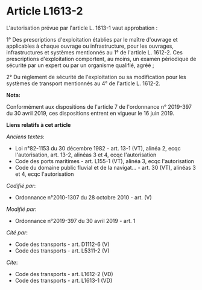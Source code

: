 # Article L1613-2

L'autorisation prévue par l'article L. 1613-1 vaut approbation :

1° Des prescriptions d'exploitation établies par le maître d'ouvrage et applicables à chaque ouvrage ou infrastructure, pour
les ouvrages, infrastructures et systèmes mentionnés au 1° de l'article L. 1612-2. Ces prescriptions d'exploitation
comportent, au moins, un examen périodique de sécurité par un expert ou par un organisme qualifié, agréé ;

2° Du règlement de sécurité de l'exploitation ou sa modification pour les systèmes de transport mentionnés au 4° de l'article
L. 1612-2.

**Nota:**

Conformément aux dispositions de l'article 7 de l'ordonnance n° 2019-397 du 30 avril 2019, ces dispositions entrent en
vigueur le 16 juin 2019.

**Liens relatifs à cet article**

_Anciens textes_:

  - Loi n°82-1153 du 30 décembre 1982 - art. 13-1 (VT), alinéa 2, ecqc l'autorisation, art. 13-2, alinéas 3 et 4, ecqc l'autorisation
  - Code des ports maritimes - art. L155-1 (VT), alinéa 3, ecqc l'autorisation
  - Code du domaine public fluvial et de la navigat... - art. 30 (VT), alinéas 3 et 4, ecqc l'autorisation

_Codifié par_:

  - Ordonnance n°2010-1307 du 28 octobre 2010 - art. (V)

_Modifié par_:

  - Ordonnance n°2019-397 du 30 avril 2019 - art. 1

_Cité par_:

  - Code des transports - art. D1112-6 (V)
  - Code des transports - art. L5311-2 (V)

_Cite_:

  - Code des transports - art. L1612-2 (VD)
  - Code des transports - art. L1613-1 (VD)
